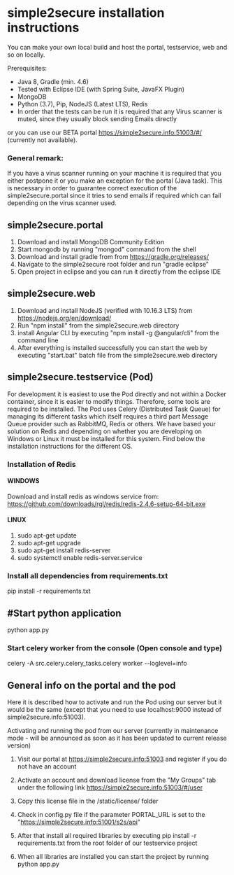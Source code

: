 # simple2secure installation instructions
You can make your own local build and host the portal, testservice, web and so on locally.

Prerequisites:

- Java 8, Gradle (min. 4.6)
- Tested with Eclipse IDE (with Spring Suite, JavaFX Plugin)
- MongoDB 
- Python (3.7), Pip, NodeJS (Latest LTS), Redis
- In order that the tests can be run it is required that any Virus scanner is muted, since they usually block sending Emails directly

or you can use our BETA portal https://simple2secure.info:51003/#/ (currently not available).

### General remark:

If you have a virus scanner running on your machine it is required that you either postpone it or you make an exception for the portal (Java task).
This is necessary in order to guarantee correct execution of the simple2secure.portal since it tries to send emails if required which can fail 
depending on the virus scanner used. 

## simple2secure.portal
1) Download and install MongoDB Community Edition
2) Start mongodb by running "mongod" command from the shell
3) Download and install gradle from from https://gradle.org/releases/
3) Navigate to the simple2secure root folder and run "gradle eclipse"
4) Open project in eclipse and you can run it directly from the eclipse IDE

## simple2secure.web
1) Download and install NodeJS (verified with 10.16.3 LTS) from https://nodejs.org/en/download/
2) Run "npm install" from the simple2secure.web directory
3) install Angular CLI by executing "npm install -g @angular/cli" from the command line
4) After everything is installed successfully you can start the web by executing "start.bat" batch file from the simple2secure.web directory 

## simple2secure.testservice (Pod)

For development it is easiest to use the Pod directly and not within a Docker container, since it is easier to modify things. 
Therefore, some tools are required to be installed. The Pod uses Celery (Distributed Task Queue) for managing its different tasks
which itself requires a third part Message Queue provider such as RabbitMQ, Redis or others. We have based your solution on Redis 
and depending on whether you are developing on Windows or Linux it must be installed for this system. Find below the installation 
instructions for the different OS.

### Installation of Redis 

#### WINDOWS
Download and install redis as windows service from:
https://github.com/downloads/rgl/redis/redis-2.4.6-setup-64-bit.exe

#### LINUX
1) sudo apt-get update
2) sudo apt-get upgrade
3) sudo apt-get install redis-server
4) sudo systemctl enable redis-server.service

### Install all dependencies from requirements.txt
pip install -r requirements.txt

## #Start python application
python app.py

### Start celery worker from the console (Open console and type)
celery -A src.celery.celery_tasks.celery worker --loglevel=info

## General info on the portal and the pod

Here it is described how to activate and run the Pod using our server but it would be the same (except that you need to use localhost:9000 
instead of simple2secure.info:51003).

Activating and running the pod from our server (currently in maintenance mode - will be announced as soon as it has been updated to current release version)

1) Visit our portal at https://simple2secure.info:51003 and register if you do not have an account

2) Activate an account and download license from the "My Groups" tab under the following link https://simple2secure.info:51003/#/user

3) Copy this license file in the /static/license/ folder

4) Check in config.py file if the parameter PORTAL_URL is set to the "https://simple2secure.info:51001/s2s/api"

5) After that install all required libraries by executing pip install -r requirements.txt from the root folder of our testservice project

6) When all libraries are installed you can start the project by running python app.py
```
